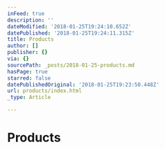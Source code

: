 ```yaml
---
inFeed: true
description: ''
dateModified: '2018-01-25T19:24:10.652Z'
datePublished: '2018-01-25T19:24:11.315Z'
title: Products
author: []
publisher: {}
via: {}
sourcePath: _posts/2018-01-25-products.md
hasPage: true
starred: false
datePublishedOriginal: '2018-01-25T19:23:50.448Z'
url: products/index.html
_type: Article

---
```

# Products